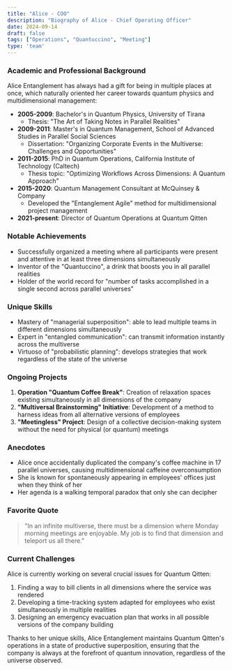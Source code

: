 ```yaml
---
title: "Alice - COO"
description: "Biography of Alice - Chief Operating Officer"
date: 2024-09-14
draft: false
tags: ["Operations", "Quantuccino", "Meeting"]
type: 'team'
---
```


### Academic and Professional Background

Alice Entanglement has always had a gift for being in multiple places at once, which naturally oriented her career towards quantum physics and multidimensional management:

- **2005-2009**: Bachelor's in Quantum Physics, University of Tirana
  - Thesis: "The Art of Taking Notes in Parallel Realities"
- **2009-2011**: Master's in Quantum Management, School of Advanced Studies in Parallel Social Sciences
  - Dissertation: "Organizing Corporate Events in the Multiverse: Challenges and Opportunities"
- **2011-2015**: PhD in Quantum Operations, California Institute of Technology (Caltech)
  - Thesis topic: "Optimizing Workflows Across Dimensions: A Quantum Approach"
- **2015-2020**: Quantum Management Consultant at McQuinsey & Company
  - Developed the "Entanglement Agile" method for multidimensional project management
- **2021-present**: Director of Quantum Operations at Quantum Qitten

### Notable Achievements

- Successfully organized a meeting where all participants were present and attentive in at least three dimensions simultaneously
- Inventor of the "Quantuccino", a drink that boosts you in all parallel realities
- Holder of the world record for "number of tasks accomplished in a single second across parallel universes"

### Unique Skills

- Mastery of "managerial superposition": able to lead multiple teams in different dimensions simultaneously
- Expert in "entangled communication": can transmit information instantly across the multiverse
- Virtuoso of "probabilistic planning": develops strategies that work regardless of the state of the universe

### Ongoing Projects

1. **Operation "Quantum Coffee Break"**: Creation of relaxation spaces existing simultaneously in all dimensions of the company
2. **"Multiversal Brainstorming" Initiative**: Development of a method to harness ideas from all alternative versions of employees
3. **"Meetingless" Project**: Design of a collective decision-making system without the need for physical (or quantum) meetings

### Anecdotes

- Alice once accidentally duplicated the company's coffee machine in 17 parallel universes, causing multidimensional caffeine overconsumption
- She is known for spontaneously appearing in employees' offices just when they think of her
- Her agenda is a walking temporal paradox that only she can decipher

### Favorite Quote

> "In an infinite multiverse, there must be a dimension where Monday morning meetings are enjoyable. My job is to find that dimension and teleport us all there."

### Current Challenges

Alice is currently working on several crucial issues for Quantum Qitten:

1. Finding a way to bill clients in all dimensions where the service was rendered
2. Developing a time-tracking system adapted for employees who exist simultaneously in multiple realities
3. Designing an emergency evacuation plan that works in all possible versions of the company building

Thanks to her unique skills, Alice Entanglement maintains Quantum Qitten's operations in a state of productive superposition, ensuring that the company is always at the forefront of quantum innovation, regardless of the universe observed.